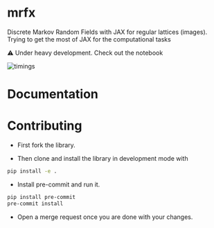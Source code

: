mrfx
====

Discrete Markov Random Fields with JAX for regular lattices (images). Trying to get the most of JAX for the computational tasks

:warning: Under heavy development. Check out the notebook

![timings](https://github.com/HGangloff/mrfx/tree/main/illustrations/time_update_one_image.png?raw=true)

# Documentation

# Contributing

* First fork the library.

* Then clone and install the library in development mode with

```bash
pip install -e .
```

* Install pre-commit and run it.

```bash
pip install pre-commit
pre-commit install
```

* Open a merge request once you are done with your changes.
